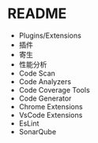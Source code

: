 # README

- Plugins/Extensions
- 插件
- 寄生
- 性能分析
- Code Scan
- Code Analyzers
- Code Coverage Tools
- Code Generator
- Chrome Extensions
- VsCode Extensions
- EsLint
- SonarQube
